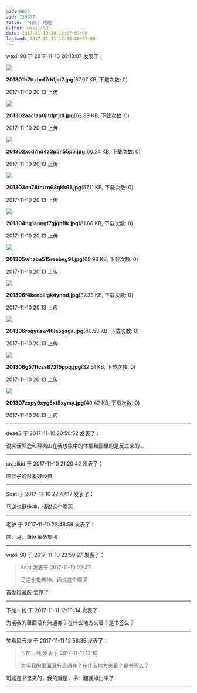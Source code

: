 ```yaml
---
aid: 9025
zid: 726077
title: '书到了 晒晒'
author: waxili90
date: 2017-11-10 20:13:07+07:00
lastmod: 2017-11-11 12:58:00+07:00
---
```


waxili90 于 2017-11-10 20:13:07 发表了：

![](https://cdn.jsdelivr.net/gh/lzjluzijie/beichao@main/static/img/201301b7ttzhcf7rh1jst7.jpg)



**201301b7ttzhcf7rh1jst7.jpg**(67.07 KB, 下载次数: 0)



2017-11-10 20:13 上传



![](https://cdn.jsdelivr.net/gh/lzjluzijie/beichao@main/static/img/201302aaclap0jltdptjdl.jpg)



**201302aaclap0jltdptjdl.jpg**(62.89 KB, 下载次数: 0)



2017-11-10 20:13 上传



![](https://cdn.jsdelivr.net/gh/lzjluzijie/beichao@main/static/img/201302xcd7nd4z3p5h55p5.jpg)



**201302xcd7nd4z3p5h55p5.jpg**(66.24 KB, 下载次数: 0)



2017-11-10 20:13 上传



![](https://cdn.jsdelivr.net/gh/lzjluzijie/beichao@main/static/img/201303en78thizn68qkk61.jpg)



**201303en78thizn68qkk61.jpg**(57.11 KB, 下载次数: 0)



2017-11-10 20:13 上传



![](https://cdn.jsdelivr.net/gh/lzjluzijie/beichao@main/static/img/201304hg1anngf7gjghflk.jpg)



**201304hg1anngf7gjghflk.jpg**(81.66 KB, 下载次数: 0)



2017-11-10 20:13 上传



![](https://cdn.jsdelivr.net/gh/lzjluzijie/beichao@main/static/img/201305whzbe515reebvg9f.jpg)



**201305whzbe515reebvg9f.jpg**(69.98 KB, 下载次数: 0)



2017-11-10 20:13 上传



![](https://cdn.jsdelivr.net/gh/lzjluzijie/beichao@main/static/img/201306f4kenolligk4ynnd.jpg)



**201306f4kenolligk4ynnd.jpg**(37.33 KB, 下载次数: 0)



2017-11-10 20:13 上传



![](https://cdn.jsdelivr.net/gh/lzjluzijie/beichao@main/static/img/201306roqyusw46la5gsga.jpg)



**201306roqyusw46la5gsga.jpg**(40.53 KB, 下载次数: 0)



2017-11-10 20:13 上传



![](https://cdn.jsdelivr.net/gh/lzjluzijie/beichao@main/static/img/201306g57ftczs872f5ppq.jpg)



**201306g57ftczs872f5ppq.jpg**(32.51 KB, 下载次数: 0)



2017-11-10 20:13 上传



![](https://cdn.jsdelivr.net/gh/lzjluzijie/beichao@main/static/img/201307zxpy9xyg5xt5xymy.jpg)



**201307zxpy9xyg5xt5xymy.jpg**(40.42 KB, 下载次数: 0)



2017-11-10 20:13 上传

---------

deaeB 于 2017-11-10 20:50:52 发表了：

说实话郭逸和薛岗山在我想象中的体型和画里的是反过来的...

---------

crazikid 于 2017-11-10 21:20:42 发表了：

席胖子的形象好经典

---------

Scat 于 2017-11-10 22:47:17 发表了：

马逆也挺传神，话说这个哪买

---------

老驴 于 2017-11-10 22:48:59 发表了：

席、马、萧反革命集团

---------

waxili90 于 2017-11-10 22:50:27 发表了：

> Scat 发表于 2017-11-10 22:47
> 
> 马逆也挺传神，话说这个哪买



首发珍藏版 卖完了

---------

下加一线 于 2017-11-11 12:10:34 发表了：

为毛我的里面没有流通券？在什么地方夹着？是书签么？

---------

笑看风云淡 于 2017-11-11 12:58:35 发表了：

> 下加一线 发表于 2017-11-11 12:10
> 
> 为毛我的里面没有流通券？在什么地方夹着？是书签么？



可能是书里夹的，我的就是，书一翻就掉出来了

---------

